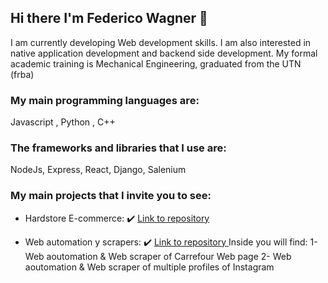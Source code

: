 ## Hi there I'm Federico Wagner 👋

I am currently developing Web development skills. I am also interested in native application development and backend side development.
My formal academic training is Mechanical Engineering, graduated from the UTN (frba)

###  My main programming languages are:
  Javascript , Python , C++
  
###  The frameworks and libraries that I use are:
  NodeJs, Express, React, Django, Salenium
  
  ### My main projects that I invite you to see:
  
- Hardstore E-commerce: :heavy_check_mark: <a href="https://github.com/Federico-Wagner/HardStore-Ecomerce" >Link to repository </a>


- Web automation y scrapers:  :heavy_check_mark: <a href="https://github.com/Federico-Wagner/Web-Scraping-Projects" >Link to repository </a>
  Inside you will find:
  1- Web aoutomation & Web scraper of Carrefour Web page
  2- Web aoutomation & Web scraper of multiple profiles of Instagram
  

<!--
**Federico-Wagner/Federico-Wagner** is a ✨ _special_ ✨ repository because its `README.md` (this file) appears on your GitHub profile.

Here are some ideas to get you started:

- 🔭 I’m currently working on ...
- 🌱 I’m currently learning ...
- 👯 I’m looking to collaborate on ...
- 🤔 I’m looking for help with ...
- 💬 Ask me about ...
- 📫 How to reach me: ...
- 😄 Pronouns: ...
- ⚡ Fun fact: ...
-->
